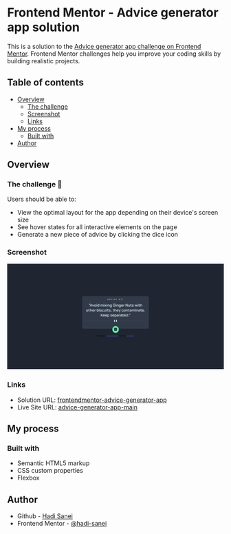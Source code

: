 # Frontend Mentor - Advice generator app solution

This is a solution to the [Advice generator app challenge on Frontend Mentor](https://www.frontendmentor.io/challenges/advice-generator-app-QdUG-13db). Frontend Mentor challenges help you improve your coding skills by building realistic projects.

## Table of contents

- [Overview](#overview)
  - [The challenge](#the-challenge)
  - [Screenshot](#screenshot)
  - [Links](#links)
- [My process](#my-process)
  - [Built with](#built-with)
- [Author](#author)

## Overview

### The challenge 🎯 <a id="the-challenge"></a>

Users should be able to:

- View the optimal layout for the app depending on their device's screen size
- See hover states for all interactive elements on the page
- Generate a new piece of advice by clicking the dice icon

### Screenshot

![Screenshot-advice-app](./assets/images/Screenshot-Advice-generator-app.png)

### Links

- Solution URL: [frontendmentor-advice-generator-app](https://www.frontendmentor.io/challenges/advice-generator-app-QdUG-13db/hub)
- Live Site URL: [advice-generator-app-main](https://hadi-sanei.github.io/advice-generator-app-main)

## My process

### Built with

- Semantic HTML5 markup
- CSS custom properties
- Flexbox

## Author

- Github - [Hadi Sanei](https://github.com/hadi-sanei)
- Frontend Mentor - [@hadi-sanei](https://www.frontendmentor.io/profile/hadi-sanei)